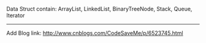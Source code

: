 Data Struct contain: ArrayList, LinkedList, BinaryTreeNode, Stack, Queue, Iterator
--- --- 
Add Blog link: http://www.cnblogs.com/CodeSaveMe/p/6523745.html
